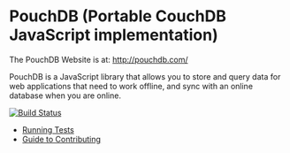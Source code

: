 # PouchDB (Portable CouchDB JavaScript implementation)

The PouchDB Website is at: http://pouchdb.com/

PouchDB is a JavaScript library that allows you to store and query data for web applications that need to work offline, and sync with an online database when you are online.

[![Build Status](https://secure.travis-ci.org/daleharvey/pouchdb.png?branch=master)](http://travis-ci.org/daleharvey/pouchdb)

 * [Running Tests](https://github.com/daleharvey/pouchdb/wiki/Running-and-Writing-Tests)
 * [Guide to Contributing](https://github.com/daleharvey/pouchdb/wiki/Guide-to-Contribution)